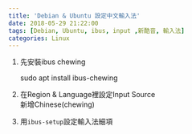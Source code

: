 ```yaml
---
title: 'Debian & Ubuntu 設定中文輸入法'
date: 2018-05-29 21:22:00
tags: [Debian, Ubuntu, ibus, input ,新酷音, 輸入法]
categories: Linux
---
```


1. 先安裝ibus chewing

    sudo apt install ibus-chewing

<!--More-->    

2. 在Region & Language裡設定Input Source  
   新增Chinese(chewing)

3. 用`ibus-setup`設定輸入法細項